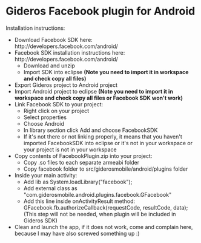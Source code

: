 <h1>Gideros Facebook plugin for Android</h1>

Installation instructions:
<ul>
<li>Download Facebook SDK here: http://developers.facebook.com/android/</li>
<li>Facebook SDK installation instructions here: http://developers.facebook.com/android/
<ul>
<li>Download and unzip</li>
<li>Import SDK into eclipse <strong>(Note you need to import it in workspace and check copy all files)</strong></li>
</ul>
</li>
<li>Export Gideros project to Android project</li>
<li>Import Android project to eclipse <strong>(Note you need to import it in workspace and check copy all files or Facebook SDK won't work)</strong></li>
<li>Link Facebook SDK to your project:
<ul>
<li>Right click on your project</li>
<li>Select properties</li>
<li>Choose Android</li>
<li>In library section click Add and choose FacebookSDK</li>
<li>If it's not there or not linking properly, it means that you haven't imported FacebookSDK into eclipse or it's not in your workspace or your project is not in your workspace</li>
</ul>
</li>
<li>Copy contents of FacebookPlugin.zip into your project:
<ul>
<li>Copy .so files to each separate armeabi folder</li>
<li>Copy facebook folder to src/giderosmobile/android/plugins folder</li>
</ul>
<li>Inside your main activity:
<ul>
<li>Add lib as System.loadLibrary("facebook");</li>
<li>Add external class as "com.giderosmobile.android.plugins.facebook.GFacebook"</li>
<li>Add this line inside onActivityResult method: GFacebook.fb.authorizeCallback(requestCode, resultCode, data); (This step will not be needed, when plugin will be included in Gideros SDK)</li>
</ul>
</li>
</li>
<li>Clean and launch the app, if it does not work, come and complain here, because I may have also screwed something up :) </li>
</ul>
